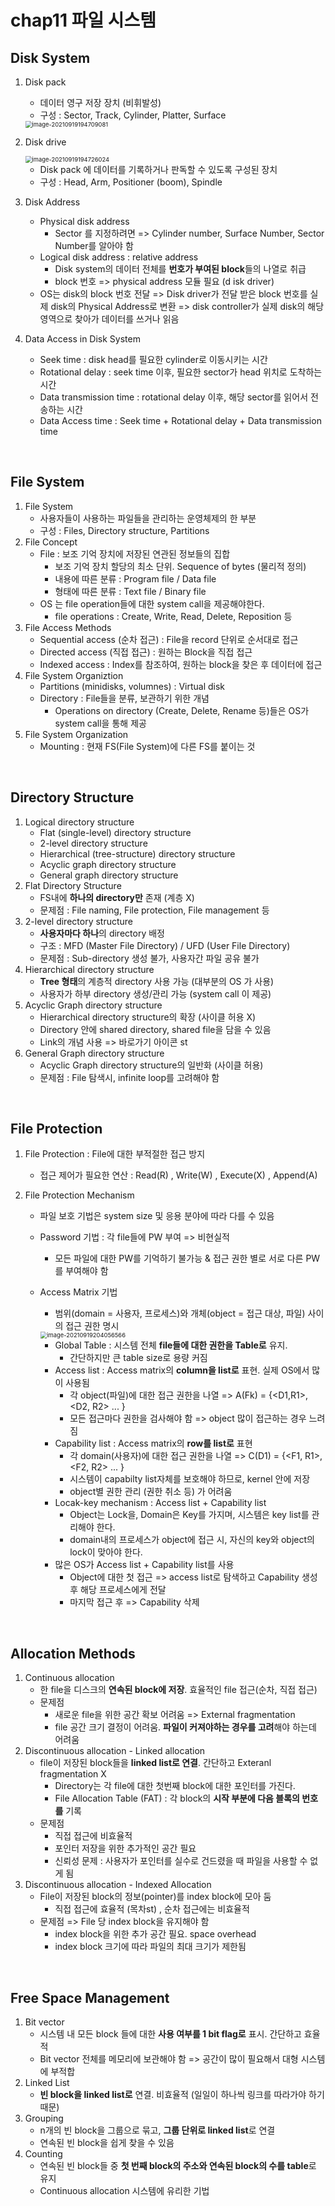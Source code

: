 # chap11 파일 시스템

## Disk System

1. Disk pack
   - 데이터 영구 저장 장치 (비휘발성)
   - 구성 : Sector, Track, Cylinder, Platter, Surface
   
   <img src="chap11 파일 시스템.assets/image-20210919194709081.png" alt="image-20210919194709081" style="zoom:67%;" />
   
2. Disk drive
   
   <img src="chap11 파일 시스템.assets/image-20210919194726024.png" alt="image-20210919194726024" style="zoom:67%;" />
   
   - Disk pack 에 데이터를 기록하거나 판독할 수 있도록 구성된 장치
   - 구성 : Head, Arm, Positioner (boom), Spindle
   
3. Disk Address
   - Physical disk address
     - Sector 를 지정하려면 => Cylinder number,  Surface Number, Sector Number를 알아야 함
   - Logical disk address : relative address
     - Disk system의 데이터 전체를 **번호가 부여된 block**들의 나열로 취급 
     - block 번호 => physical address 모듈 필요 (d isk driver)
   - OS는 disk의 block 번호 전달 => Disk driver가 전달 받은 block 번호를 실제 disk의 Physical Address로 변환 => disk controller가 실제 disk의 해당 영역으로 찾아가 데이터를 쓰거나 읽음

4. Data Access in Disk System

   - Seek time : disk head를 필요한 cylinder로 이동시키는 시간
   - Rotational delay : seek time 이후, 필요한 sector가 head 위치로 도착하는 시간
   - Data transmission time : rotational delay 이후, 해당 sector를 읽어서 전송하는 시간
   - Data Access time : Seek time + Rotational delay + Data transmission time

<br/>

## File System

1. File System
   - 사용자들이 사용하는 파일들을 관리하는 운영체제의 한 부분
   - 구성 : Files, Directory structure, Partitions
2. File Concept
   - File : 보조 기억 장치에 저장된 연관된 정보들의 집합
     - 보조 기억 장치 할당의 최소 단위. Sequence of bytes (물리적 정의)
     - 내용에 따른 분류 : Program file / Data file
     - 형태에 따른 분류 : Text file / Binary file
   - OS 는 file operation들에 대한 system call을 제공해야한다.
     - file operations : Create, Write, Read, Delete, Reposition 등
3. File Access Methods
   - Sequential access (순차 접근) : File을 record 단위로 순서대로 접근
   - Directed access (직접 접근) : 원하는 Block을 직접 접근
   - Indexed access : Index를 참조하여, 원하는 block을 찾은 후 데이터에 접근
4. File System Organiztion
   - Partitions (minidisks, volumnes) : Virtual disk
   - Directory : File들을 분류, 보관하기 위한 개념
     - Operations on directory (Create, Delete, Rename 등)들은 OS가 system call을 통해 제공
5. File System Organization
   - Mounting : 현재 FS(File System)에 다른 FS를 붙이는 것

<br/>

## Directory Structure

1. Logical directory structure
   - Flat (single-level) directory structure
   - 2-level directory structure
   - Hierarchical (tree-structure) directory structure
   - Acyclic graph directory structure
   - General graph directory structure
2. Flat Directory Structure
   - FS내에 **하나의 directory만** 존재 (계층 X)
   - 문제점 : File naming, File protection, File management 등
3. 2-level directory structure
   - **사용자마다 하나**의 directory 배정
   - 구조 : MFD (Master File Directory) / UFD (User File Directory)
   - 문제점 : Sub-directory 생성 불가, 사용자간 파일 공유 불가 
4. Hierarchical directory structure
   - **Tree 형태**의 계층적 directory 사용 가능 (대부분의 OS 가 사용)
   - 사용자가 하부 directory 생성/관리 가능 (system call 이 제공)
5. Acyclic Graph directory structure
   - Hierarchical directory structure의 확장 (사이클 허용 X)
   - Directory 안에 shared directory, shared file을 담을 수 있음
   - Link의 개념 사용 => 바로가기 아이콘 st
6. General Graph directory structure
   - Acyclic Graph directory structure의 일반화 (사이클 허용)
   - 문제점 : File 탐색시, infinite loop를 고려해야 함

<br/>

## File Protection

1. File Protection : File에 대한 부적절한 접근 방지

   - 접근 제어가 필요한 연산 : Read(R) , Write(W) , Execute(X) , Append(A)

2. File Protection Mechanism

   - 파일 보호 기법은 system size 및 응용 분야에 따라 다를 수 있음

   - Password 기법 : 각 file들에 PW 부여 => 비현실적

     - 모든 파일에 대한 PW를 기억하기 불가능 & 접근 권한 별로 서로 다른 PW를 부여해야 함

   - Access Matrix 기법 

     - 범위(domain = 사용자, 프로세스)와 개체(object = 접근 대상, 파일) 사이의 접근 권한 명시

     <img src="chap11 파일 시스템.assets/image-20210919204056566.png" alt="image-20210919204056566" style="zoom:67%;" />

     - Global Table : 시스템 전체 **file들에 대한 권한을 Table로** 유지.
       - 간단하지만 큰 table size로 용량 커짐
     - Access list : Access matrix의 **column을 list로** 표현. 실제 OS에서 많이 사용됨
       - 각 object(파일)에 대한 접근 권한을 나열 => A(Fk) = {<D1,R1>, <D2, R2> ... }
       - 모든 접근마다 권한을 검사해야 함 => object 많이 접근하는 경우 느려짐
     - Capability list : Access matrix의 **row를 list로** 표현
       - 각 domain(사용자)에 대한 접근 권한을 나열 => C(D1) = {<F1, R1>, <F2, R2> ... }
       - 시스템이 capabilty list자체를 보호해야 하므로, kernel 안에 저장
       - object별 권한 관리 (권한 취소 등) 가 어려움
     - Locak-key mechanism : Access list + Capability list 
       - Object는 Lock을, Domain은 Key를 가지며, 시스템은 key list를 관리해야 한다.
       - domain내의 프로세스가 object에 접근 시, 자신의 key와 object의 lock이 맞아야 한다.
     - 많은 OS가 Access list + Capability list를 사용
       - Object에 대한 첫 접근 => access list로 탐색하고 Capability 생성 후 해당 프로세스에게 전달
       - 마지막 접근 후 => Capability 삭제

<br/>

## Allocation Methods

1. Continuous allocation
   - 한 file을 디스크의 **연속된 block에 저장**. 효율적인 file 접근(순차, 직접 접근)
   - 문제점
     - 새로운 file을 위한 공간 확보 어려움 => External fragmentation
     - file 공간 크기 결정이 어려움. **파일이 커져야하는 경우를 고려**해야 하는데 어려움
2. Discontinuous allocation - Linked allocation
   - file이 저장된 block들을 **linked list로 연결**. 간단하고 Exteranl fragmentation X
     - Directory는 각 file에 대한 첫번째 block에 대한 포인터를 가진다.
     - File Allocation Table (FAT) : 각 block의 **시작 부분에 다음 블록의 번호를** 기록
   - 문제점
     - 직접 접근에 비효율적
     - 포인터 저장을 위한 추가적인 공간 필요
     - 신뢰성 문제 : 사용자가 포인터를 실수로 건드렸을 때 파일을 사용할 수 없게 됨
3. Discontinuous allocation - Indexed Allocation
   - File이 저장된 block의 정보(pointer)를 index block에 모아 둠
     - 직접 접근에 효율적 (목차st) , 순차 접근에는 비효율적
   - 문제점 => File 당 index block을 유지해야 함
     - index block을 위한 추가 공간 필요. space overhead
     - index block 크기에 따라 파일의 최대 크기가 제한됨

<br/>

## Free Space Management

1. Bit vector
   - 시스템 내 모든 block 들에 대한 **사용 여부를 1 bit flag로** 표시. 간단하고 효율적
   - Bit vector 전체를 메모리에 보관해야 함 => 공간이 많이 필요해서 대형 시스템에 부적합
2. Linked List
   - **빈 block을 linked list로** 연결. 비효율적 (일일이 하나씩 링크를 따라가야 하기 때문)
3. Grouping
   - n개의 빈 block을 그룹으로 묶고, **그룹 단위로 linked list**로 연결
   - 연속된 빈 block을 쉽게 찾을 수 있음
4. Counting
   - 연속된 빈 block들 중 **첫 번째 block의 주소와 연속된 block의 수를 table**로 유지
   - Continuous allocation 시스템에 유리한 기법

